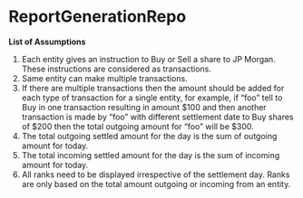 # ReportGenerationRepo
<html>
<head><b>List of Assumptions</b></head>
<body>
  <ol>
    <li>Each entity gives an instruction to Buy or Sell a share to JP Morgan. These instructions are considered as transactions.</li>
    <li>Same entity can make multiple transactions.</li>
    <li>If there are multiple transactions then the amount should be added for each type of transaction for a single entity, for example, if “foo” tell to Buy in one transaction resulting in amount $100 and then another transaction is made by “foo” with different settlement date to Buy shares of $200 then the total outgoing amount for “foo” will be $300.</li>
    <li>The total outgoing settled amount for the day is the sum of outgoing amount for today.</li>
    <li>The total incoming settled amount for the day is the sum of incoming amount for today.</li>
    <li>All ranks need to be displayed irrespective of the settlement day. Ranks are only based on the total amount outgoing or incoming from an entity.</li>
  </ol>
</body>
</html>
